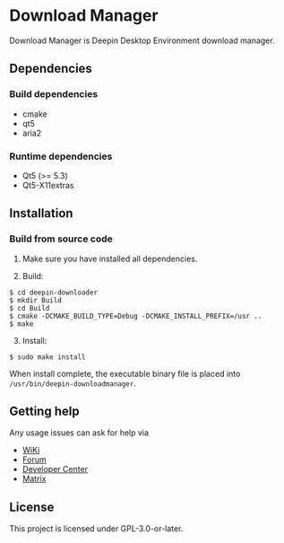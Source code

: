 # Download Manager

Download Manager is Deepin Desktop Environment download manager.

## Dependencies

### Build dependencies

* cmake
* qt5
* aria2


### Runtime dependencies

* Qt5 (>= 5.3)
* Qt5-X11extras


## Installation

### Build from source code

1. Make sure you have installed all dependencies.

2. Build:
```
$ cd deepin-downloader
$ mkdir Build
$ cd Build
$ cmake -DCMAKE_BUILD_TYPE=Debug -DCMAKE_INSTALL_PREFIX=/usr ..
$ make
```

3. Install:
```
$ sudo make install
```

When install complete, the executable binary file is placed into `/usr/bin/deepin-downloadmanager`.

## Getting help

Any usage issues can ask for help via
* [WiKi](https://wiki.deepin.org)
* [Forum](https://bbs.deepin.org)
* [Developer Center](https://github.com/linuxdeepin/developer-center/issues)
* [Matrix](https://matrix.to/#/#deepin-community:matrix.org)


## License
This project is licensed under GPL-3.0-or-later.